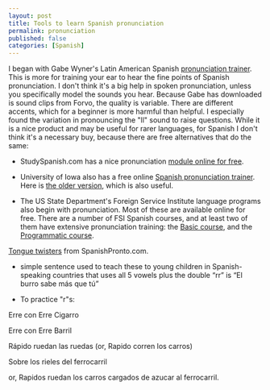 ```yaml
---
layout: post
title: Tools to learn Spanish pronunciation
permalink: pronunciation
published: false
categories: [Spanish]
---
```

I began with Gabe Wyner's Latin American Spanish [pronunciation trainer](https://fluent-forever.com/pronunciation-trainers/#.Vg8EQMtJaa0). This is more for training your ear to hear the fine points of Spanish pronunciation. I don't think it's a big help in spoken pronunciation, unless you specifically model the sounds you hear. Because Gabe has downloaded is sound clips from Forvo, the quality is variable. There are different accents, which for a beginner is more harmful than helpful. I especially found the variation in pronouncing the "ll" sound to raise questions. While it is a nice product and may be useful for rarer languages, for Spanish I don't think it's a necessary buy, because there are free alternatives that do the same:

- StudySpanish.com has a nice pronunciation [module online for free](http://www.studyspanish.com/pronunciation/).

- University of Iowa also has a free online [Spanish pronunciation trainer](http://soundsofspeech.uiowa.edu/spanish/spanish.html). Here is [the older version](http://dialects.its.uiowa.edu/#), which is also useful.

- The US State Department's Foreign Service Institute language programs also begin with pronunciation. Most of these are available online for free. There are a number of FSI Spanish courses, and at least two of them have extensive pronunciation training: the [Basic course](http://fsi-languages.yojik.eu/languages/spanish-basic.html), and the [Programmatic course](http://fsi-languages.yojik.eu/languages/spanish-programmatic.html).

[Tongue twisters](http://www.spanishpronto.com/spanishpronto/SPBS-2011-000-002.html) from SpanishPronto.com.

- simple sentence used to teach these to young children in Spanish-speaking countries that uses all 5 vowels plus the double “rr” is “El burro sabe más que tú”

- To practice "r"s:

Erre con Erre Cigarro

Erre con Erre Barril

Rápido ruedan las ruedas (or, Rapido corren los carros)  

Sobre los rieles del ferrocarril

or, Rapidos ruedan los carros cargados de azucar al ferrocarril.




